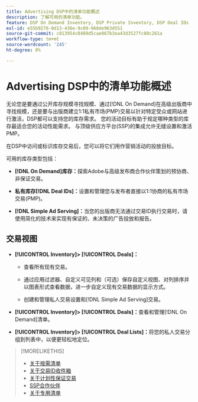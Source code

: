 ```yaml
---
title: Advertising DSP中的清单功能概述
description: 了解可用的清单功能。
feature: DSP On Demand Inventory, DSP Private Inventory, DSP Deal IDs
exl-id: e55b9276-0d13-436e-9c09-968de963d551
source-git-commit: c813954c0489d5cae067b3ea43d3527fc80c261a
workflow-type: tm+mt
source-wordcount: '245'
ht-degree: 0%

---
```


# Advertising DSP中的清单功能概述

无论您是要通过公开库存规模寻找规模、通过[!DNL On Demand]在高级出版商中寻找规模，还是要与出版商建立1:1私有市场(PMP)交易以针对特定受众或网站进行激活，DSP都可以支持您的库存需求。 您的活动目标有助于规定哪种类型的库存最适合您的活动性能需求。 与顶级供应方平台(SSP)的集成允许无缝设置和激活PMP。

在DSP中访问或标识库存交易后，您可以将它们用作营销活动的投放目标。

可用的库存类型包括：

* **[!DNL On Demand]库存：**&#x200B;探索Adobe与高级发布商合作伙伴策划的预协商、非保证交易。

* **私有库存[!DNL Deal IDs]：**&#x200B;设置和管理您与发布者直接以1:1协商的私有市场交易(PMP)。

* **[!DNL Simple Ad Serving]：**&#x200B;当您的出版商无法通过交易ID执行交易时，请使用简化的技术来实现有保证的、未决策的广告投放和报告。

## 交易视图

* **[!UICONTROL Inventory]> [!UICONTROL Deals]：**

   * 查看所有现有交易。

   * 通过应用过滤器、自定义可见列和（可选）保存自定义视图、对列排序并以图表形式查看数据，进一步自定义现有交易数据的显示方式。

   * 创建和管理私人交易设置和[!DNL Simple Ad Serving]交易。

* **[!UICONTROL Inventory]> [!UICONTROL Deals]：**&#x200B;查看和管理[!DNL On Demand]清单。

* **[!UICONTROL Inventory]> [!UICONTROL Deal Lists]：**&#x200B;将您的私人交易分组到列表中，以便更轻松地定位。

>[!MORELIKETHIS]
>
>* [关于按需清单](on-demand-inventory-about.md)
>* [关于交易ID收件箱](deal-id-inbox-about.md)
>* [关于计划性保证交易](programmatic-guaranteed-about.md)
>* [SSP合作伙伴](ssp-partners.md)
>* [关于专用清单](private-inventory-about.md)
